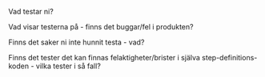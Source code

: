 Vad testar ni?


Vad visar testerna på - finns det buggar/fel i produkten?



Finns det saker ni inte hunnit testa - vad? 


Finns det tester det kan finnas felaktigheter/brister i själva step-definitions-koden - vilka tester i så fall?
